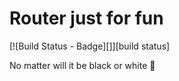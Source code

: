 # Router just for fun

[![Build Status - Badge][]][build status]

No matter will it be black or white 🦓
